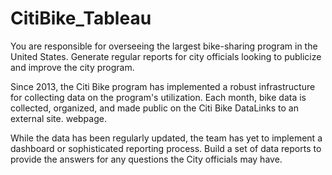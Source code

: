 # CitiBike_Tableau

You are responsible for overseeing the largest bike-sharing program in the United States. Generate regular reports for city officials looking to publicize and improve the city program.

Since 2013, the Citi Bike program has implemented a robust infrastructure for collecting data on the program's utilization. Each month, bike data is collected, organized, and made public on the Citi Bike DataLinks to an external site. webpage.

While the data has been regularly updated, the team has yet to implement a dashboard or sophisticated reporting process. Build a set of data reports to provide the answers for any  questions the City officials may have.
